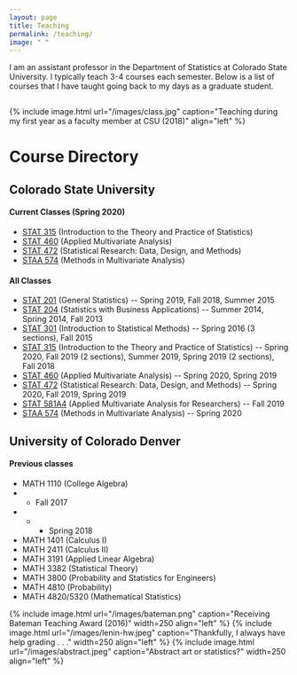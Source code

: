 ```yaml
---
layout: page
title: Teaching
permalink: /teaching/
image: " "
---
```


I am an assistant professor in the Department of Statistics at Colorado State University. I typically teach 3-4 courses each semester. Below is a list of courses that I have taught going back to my days as a graduate student. 

<hr style="clear:both;visibility: hidden;" />  


{% include image.html url="/images/class.jpg" caption="Teaching during my first year as a faculty member at CSU (2018)" align="left" %}
 


# Course Directory

## Colorado State University

#### Current Classes (Spring 2020)
- [STAT 315](/teaching/stat315) (Introduction to the Theory and Practice of Statistics) 
- [STAT 460](/teaching/stat460) (Applied Multivariate Analysis)
- [STAT 472](/teaching/stat472) (Statistical Research: Data, Design, and Methods)
- [STAA 574](/teaching/staa574) (Methods in Multivariate Analysis)

#### All Classes

- [STAT 201](/teaching/stat201) (General Statistics) -- Spring 2019, Fall 2018, Summer 2015
- [STAT 204](/teaching/stat204) (Statistics with Business Applications) -- Summer 2014, Spring 2014, Fall 2013
- [STAT 301](/teaching/stat301) (Introduction to Statistical Methods) -- Spring 2016 (3 sections), Fall 2015
- [STAT 315](/teaching/stat315) (Introduction to the Theory and Practice of Statistics) -- Spring 2020, Fall 2019 (2 sections), Summer 2019, Spring 2019 (2 sections), Fall 2018
- [STAT 460](/teaching/stat460) (Applied Multivariate Analysis) -- Spring 2020, Spring 2019
- [STAT 472](/teaching/stat472) (Statistical Research: Data, Design, and Methods) -- Spring 2020, Fall 2019, Spring 2019
- [STAT 581A4](/teaching/stat581a4) (Applied Multivariate Analysis for Researchers) -- Fall 2019
- [STAA 574](/teaching/staa574) (Methods in Multivariate Analysis) -- Spring 2020

## University of Colorado Denver

#### Previous classes

- MATH 1110 (College Algebra)
- - Fall 2017
- - - Spring 2018
- MATH 1401 (Calculus I)
- MATH 2411 (Calculus II)
- MATH 3191 (Applied Linear Algebra)
- MATH 3382 (Statistical Theory)
- MATH 3800 (Probability and Statistics for Engineers)
- MATH 4810 (Probability)
- MATH 4820/5320 (Mathematical Statistics)


{% include image.html url="/images/bateman.png" caption="Receiving Bateman Teaching Award (2016)" width=250 align="left" %}
{% include image.html url="/images/lenin-hw.jpeg" caption="Thankfully, I always have help grading . . ." width=250 align="left" %}
{% include image.html url="/images/abstract.jpeg" caption="Abstract art or statistics?" width=250 align="left" %}


